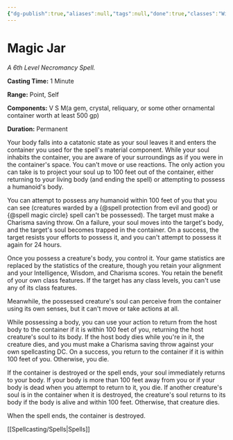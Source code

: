 ```yaml
---
{"dg-publish":true,"aliases":null,"tags":null,"done":true,"classes":"Wizard,","spellLevel":6,"school":"Necromancy","source":"PHB","permalink":"/spells/magic-jar/","dgHomeLink":false,"dgPassFrontmatter":true}
---
```


# Magic Jar
*A 6th Level Necromancy Spell.*

**Casting Time:** 1 Minute

**Range:** Point, Self

**Components:** V S M(a gem, crystal, reliquary, or some other ornamental container worth at least 500 gp)

**Duration:** Permanent

Your body falls into a catatonic state as your soul leaves it and enters the container you used for the spell's material component. While your soul inhabits the container, you are aware of your surroundings as if you were in the container's space. You can't move or use reactions. The only action you can take is to project your soul up to 100 feet out of the container, either returning to your living body (and ending the spell) or attempting to possess a humanoid's body.



You can attempt to possess any humanoid within 100 feet of you that you can see (creatures warded by a {@spell protection from evil and good} or {@spell magic circle} spell can't be possessed). The target must make a Charisma saving throw. On a failure, your soul moves into the target's body, and the target's soul becomes trapped in the container. On a success, the target resists your efforts to possess it, and you can't attempt to possess it again for 24 hours.



Once you possess a creature's body, you control it. Your game statistics are replaced by the statistics of the creature, though you retain your alignment and your Intelligence, Wisdom, and Charisma scores. You retain the benefit of your own class features. If the target has any class levels, you can't use any of its class features.



Meanwhile, the possessed creature's soul can perceive from the container using its own senses, but it can't move or take actions at all.



While possessing a body, you can use your action to return from the host body to the container if it is within 100 feet of you, returning the host creature's soul to its body. If the host body dies while you're in it, the creature dies, and you must make a Charisma saving throw against your own spellcasting DC. On a success, you return to the container if it is within 100 feet of you. Otherwise, you die.



If the container is destroyed or the spell ends, your soul immediately returns to your body. If your body is more than 100 feet away from you or if your body is dead when you attempt to return to it, you die. If another creature's soul is in the container when it is destroyed, the creature's soul returns to its body if the body is alive and within 100 feet. Otherwise, that creature dies.



When the spell ends, the container is destroyed.

[[Spellcasting/Spells|Spells]]
